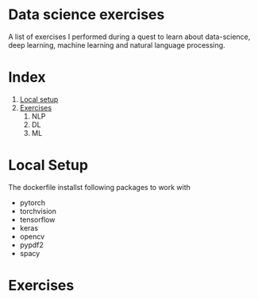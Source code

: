 # Data science exercises
A list of exercises I performed during a quest to learn about data-science, deep learning, machine learning and natural language processing.


# Index

1. [Local setup](#Local-setup)
2. [Exercises](#Exercises)
    1. NLP
    2. DL
    3. ML


# Local Setup


The dockerfile installst following packages to work with

- pytorch
- torchvision
- tensorflow
- keras
- opencv
- pypdf2
- spacy


# Exercises



<!-- # Sources used

## NLP

1. Natural Language Processing in Action (Manning) -->